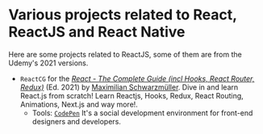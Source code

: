 # Various projects related to React, ReactJS and React Native

Here are some projects related to ReactJS, some of them are from the Udemy's 2021 versions.

* `ReactCG` for the [*React - The Complete Guide (incl Hooks, React Router, Redux)*](https://www.udemy.com/course/react-the-complete-guide-incl-redux/) (Ed. 2021) by [Maximilian Schwarzmüller](https://www.udemy.com/course/react-the-complete-guide-incl-redux/#instructor-2). Dive in and learn React.js from scratch! Learn Reactjs, Hooks, Redux, React Routing, Animations, Next.js and way more!.
  - Tools: [`CodePen`](https://codepen.io) It's a social development environment for front-end designers and developers. 
  